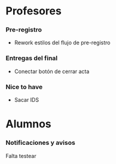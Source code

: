 # Profesores

### Pre-registro
- Rework estilos del flujo de pre-registro

### Entregas del final
- Conectar botón de cerrar acta

### Nice to have
- Sacar IDS

# Alumnos
### Notificaciones y avisos 
Falta testear

